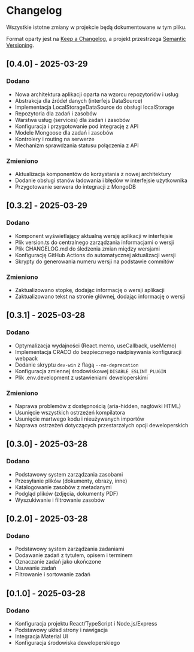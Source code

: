 # Changelog

Wszystkie istotne zmiany w projekcie będą dokumentowane w tym pliku.

Format oparty jest na [Keep a Changelog](https://keepachangelog.com/en/1.0.0/),
a projekt przestrzega [Semantic Versioning](https://semver.org/spec/v2.0.0.html).

## [0.4.0] - 2025-03-29

### Dodano

- Nowa architektura aplikacji oparta na wzorcu repozytoriów i usług
- Abstrakcja dla źródeł danych (interfejs DataSource<T>)
- Implementacja LocalStorageDataSource<T> do obsługi localStorage
- Repozytoria dla zadań i zasobów
- Warstwa usług (services) dla zadań i zasobów
- Konfiguracja i przygotowanie pod integrację z API
- Modele Mongoose dla zadań i zasobów
- Kontrolery i routing na serwerze
- Mechanizm sprawdzania statusu połączenia z API

### Zmieniono

- Aktualizacja komponentów do korzystania z nowej architektury
- Dodanie obsługi stanów ładowania i błędów w interfejsie użytkownika
- Przygotowanie serwera do integracji z MongoDB

## [0.3.2] - 2025-03-29

### Dodano

- Komponent wyświetlający aktualną wersję aplikacji w interfejsie
- Plik version.ts do centralnego zarządzania informacjami o wersji
- Plik CHANGELOG.md do śledzenia zmian między wersjami
- Konfigurację GitHub Actions do automatycznej aktualizacji wersji
- Skrypty do generowania numeru wersji na podstawie commitów

### Zmieniono

- Zaktualizowano stopkę, dodając informację o wersji aplikacji
- Zaktualizowano tekst na stronie głównej, dodając informację o wersji

## [0.3.1] - 2025-03-28

### Dodano

- Optymalizacja wydajności (React.memo, useCallback, useMemo)
- Implementacja CRACO do bezpiecznego nadpisywania konfiguracji webpack
- Dodanie skryptu `dev-win` z flagą `--no-deprecation`
- Konfiguracja zmiennej środowiskowej `DISABLE_ESLINT_PLUGIN`
- Plik .env.development z ustawieniami deweloperskimi

### Zmieniono

- Naprawa problemów z dostępnością (aria-hidden, nagłówki HTML)
- Usunięcie wszystkich ostrzeżeń kompilatora
- Usunięcie martwego kodu i nieużywanych importów
- Naprawa ostrzeżeń dotyczących przestarzałych opcji deweloperskich

## [0.3.0] - 2025-03-28

### Dodano

- Podstawowy system zarządzania zasobami
- Przesyłanie plików (dokumenty, obrazy, inne)
- Katalogowanie zasobów z metadanymi
- Podgląd plików (zdjęcia, dokumenty PDF)
- Wyszukiwanie i filtrowanie zasobów

## [0.2.0] - 2025-03-28

### Dodano

- Podstawowy system zarządzania zadaniami
- Dodawanie zadań z tytułem, opisem i terminem
- Oznaczanie zadań jako ukończone
- Usuwanie zadań
- Filtrowanie i sortowanie zadań

## [0.1.0] - 2025-03-28

### Dodano

- Konfiguracja projektu React/TypeScript i Node.js/Express
- Podstawowy układ strony i nawigacja
- Integracja Material UI
- Konfiguracja środowiska deweloperskiego
